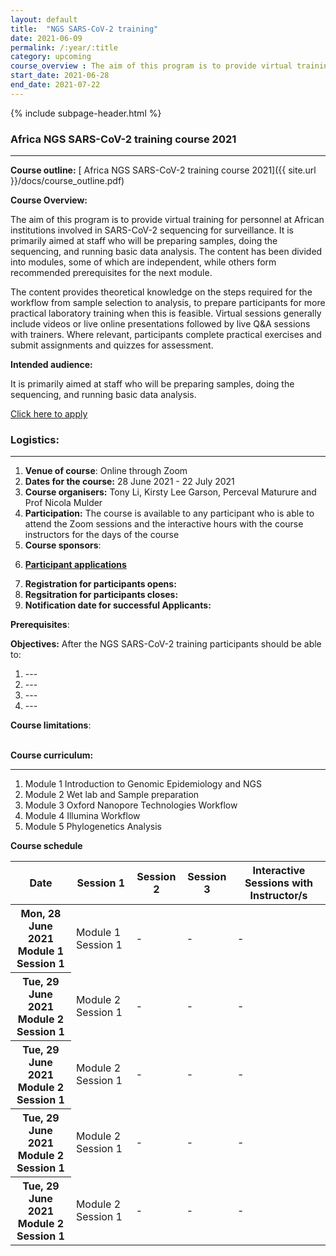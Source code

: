 ```yaml
---
layout: default
title:  "NGS SARS-CoV-2 training"
date: 2021-06-09
permalink: /:year/:title
category: upcoming
course_overview : The aim of this program is to provide virtual training for personnel at African institutions involved in SARS-CoV-2 sequencing for surveillance. It is primarily aimed at staff who will be preparing samples, doing the sequencing, and running basic data analysis. The content has been divided into modules, some of which are independent, while others form recommended prerequisites for the next module. The content provides theoretical knowledge on the steps required for the workflow from sample selection to analysis, to prepare participants for more practical laboratory training when this is feasible. Virtual sessions generally include videos or live online presentations followed by live Q&A sessions with trainers. Where relevant, participants complete practical exercises and submit assignments 
start_date: 2021-06-28
end_date: 2021-07-22
---
```


{% include subpage-header.html %}

### Africa NGS SARS-CoV-2 training course 2021
<hr>

<b>Course outline:</b> [ Africa NGS SARS-CoV-2 training course 2021]({{ site.url }}/docs/course_outline.pdf)

<p align="left"><b >Course Overview:</b></p>

 <p align="left">The aim of this program is to provide virtual training for personnel at African institutions involved in SARS-CoV-2 sequencing for surveillance. It is primarily aimed at staff who will be preparing samples, doing the sequencing, and running basic data analysis. The content has been divided into modules, some of which are independent, while others form recommended prerequisites for the next module. 

The content provides theoretical knowledge on the steps required for the workflow from sample selection to analysis, to prepare participants for more practical laboratory training when this is feasible. Virtual sessions generally include videos or live online presentations followed by live Q&A sessions with trainers. Where relevant, participants complete practical exercises and submit assignments and quizzes for assessment. <p>



<p align="left"><b class="text-left">Intended audience:</b></p>

<p align="left">It is primarily aimed at staff who will be preparing samples, doing the sequencing, and running basic data analysis.</p>

<a class="btn btn-secondary btn-lg" href="#" role="button">Click here to apply</a>
<br>
<h3>Logistics: </h3>
<hr>

<ol class="list-unstyled">

 <li><b>Venue of course</b>: Online through Zoom </li>


<li><b>Dates for the course:</b> 28 June 2021 - 22 July 2021</li>


<li><b>Course organisers:</b> Tony Li, Kirsty Lee Garson, Perceval Maturure and Prof Nicola Mulder</li>


<li><b>Participation:</b> The course is available to any participant who is able to attend the Zoom sessions and the interactive hours with the course instructors for the days of the course</li>


<li><b>Course sponsors</b>:</li>

<u><li><b>Participant applications</b></li></u>

<li><b>Registration for participants opens:</b></li>

<li><b>Regsitration for participants closes:</b> </li>

<li><b>Notification date for successful Applicants:</b> </li>
</ol>

<b>Prerequisites</b>: 
<br>

<b>Objectives:</b> After the NGS SARS-CoV-2 training participants should be able to:

<ol>
<li>---</li>

<li>---</li>
<li>---</li>
<li>---</li>
</ol>


<b>Course limitations</b>: 

<br>
<b>Course curriculum:</b>
<hr>
<ol>
<li>Module 1 Introduction to Genomic Epidemiology and NGS</li>
<li>Module 2 Wet lab and Sample preparation</li>
<li>Module 3 Oxford Nanopore Technologies Workflow</li>
<li>Module 4 Illumina Workflow</li>
<li>Module 5 Phylogenetics Analysis</li>
</ol>

<b>Course schedule</b>
<table class="table table-bordered">
  <thead>
    <tr>
      <th scope="col">Date</th>
      <th scope="col">Session 1</th>
      <th scope="col">Session 2</th>
      <th scope="col">Session 3</th>
       <th scope="col">Interactive Sessions with Instructor/s</th>
    </tr>
  </thead>
  <tbody>
    <tr>
      <th scope="row">Mon, 28 June 2021
      <br>
      Module 1
      Session 1</th>
      <td>
      Module 1
      Session 1</td>
      <td>-</td>
      <td>-</td>
            <td>-</td>
    </tr>
    <tr>
      <th scope="row">Tue, 29 June 2021
      <br>
      Module 2
      Session 1</th>
      <td> Module 2 Session 1</td>
      <td> -</td>
      <td>-</td>
            <td>-</td>
    </tr>
    <tr>
      <th scope="row">Tue, 29 June 2021
      <br>
      Module 2
      Session 1</th>
      <td> Module 2 Session 1</td>
      <td> -</td>
      <td>-</td>
            <td>-</td>
    </tr>
    <tr>
      <th scope="row">Tue, 29 June 2021
      <br>
      Module 2
      Session 1</th>
      <td> Module 2 Session 1</td>
      <td> -</td>
      <td>-</td>
            <td>-</td>
    </tr>
   <tr>
      <th scope="row">Tue, 29 June 2021
      <br>
      Module 2
      Session 1</th>
      <td> Module 2 Session 1</td>
      <td> -</td>
      <td>-</td>
            <td>-</td>
    </tr>

  </tbody>
</table>